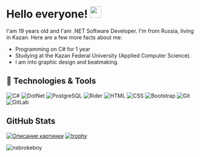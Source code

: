 # Hello everyone! <img src="https://raw.githubusercontent.com/MartinHeinz/MartinHeinz/master/wave.gif" width="30px">

I'am 19 years old and I'am .NET Software Developer. I'm from Russia, living in Kazan.
Here are a few more facts about me:
* Programming on C# for 1 year
* Studying at the Kazan Federal University (Applied Computer Science).
* I am into graphic design and beatmaking.

## 🔧 Technologies & Tools
![C#](https://img.shields.io/badge/Code-CSharp-informational?style=flat-square&logo=csharp&logoColor=white&color=2bbc8a)
![DotNet](https://img.shields.io/badge/Code-.NET-informational?style=flat-square&logo=dotnet&logoColor=white&color=2bbc8a)
![PostgreSQL](https://img.shields.io/badge/Tools-PostgreSQL-informational?style=flat-square&logo=postgresql&logoColor=white&color=2bbc8a)
![Rider](https://img.shields.io/badge/Editor-Rider-informational?style=flat-square&logo=rider&logoColor=white&color=2bbc8a)
![HTML](https://img.shields.io/badge/Code-HTML-informational?style=flat-square&logo=html5&logoColor=white&color=2bbc8a)
![CSS](https://img.shields.io/badge/Code-CSS-informational?style=flat-square&logo=css3&logoColor=white&color=2bbc8a)
![Bootstrap](https://img.shields.io/badge/Code-BootStrap-informational?style=flat-square&logo=bootstrap&logoColor=white&color=2bbc8a)
![Git](https://img.shields.io/badge/Tools-Git-informational?style=flat-square&logo=Git&logoColor=white&color=2bbc8a)
![GitLab](https://img.shields.io/badge/Tools-GitLab-informational?style=flat-square&logo=GitLab&logoColor=white&color=2bbc8a)
## GitHub Stats
[![Описание картинки](https://github-readme-stats.vercel.app/api?username=nsbrokeboy&count_private=true&show_icons=true&title_color=68f67b&bg_color=0d1117&hide_border=true&icon_color=fafafa&text_color=fafafa&include_all_commits=true)](https://github.com/anuraghazra/github-readme-stats)
[![trophy](https://github-profile-trophy.vercel.app/?username=nsbrokeboy&theme=darkhub)](https://github.com/ryo-ma/github-profile-trophy)

<p align="left"><img src="https://komarev.com/ghpvc/?username=nsbrokeboy&label=Profile%20views&color=2bbc8a&style=flat-square" alt="nsbrokeboy"/></p>
